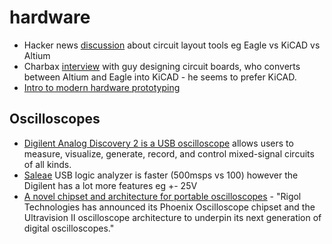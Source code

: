 # hardware
* Hacker news [discussion](https://news.ycombinator.com/item?id=12079824) about circuit layout tools eg Eagle vs KiCAD vs Altium
* Charbax [interview](https://www.youtube.com/watch?v=ZSt7ntanj2I) with guy designing circuit boards, who converts between Altium and Eagle into KiCAD - he seems to prefer KiCAD.
* [Intro to modern hardware prototyping](http://obogason.com/modern_hardware_prototyping/)

## Oscilloscopes
* [Digilent Analog Discovery 2 is a USB oscilloscope](http://store.digilentinc.com/analog-discovery-2-100msps-usb-oscilloscope-logic-analyzer-and-variable-power-supply/) allows users to measure, visualize, generate, record, and control mixed-signal circuits of all kinds.
* [Saleae](https://www.saleae.com) USB logic analyzer is faster (500msps vs 100) however the Digilent has a lot more features eg +- 25V
* [A novel chipset and architecture for portable oscilloscopes](http://www.eedesignnewseurope.com/news/novel-chipset-and-architecture-portable-oscilloscopes-0) - "Rigol Technologies has announced its Phoenix Oscilloscope chipset and the Ultravision II oscilloscope architecture to underpin its next generation of digital oscilloscopes."


